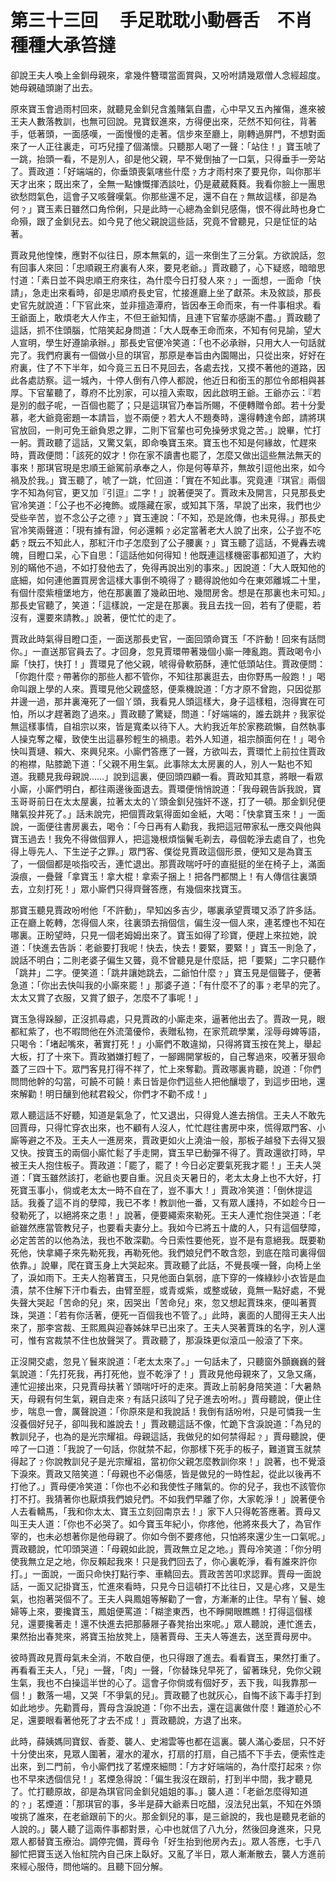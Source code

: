 # 第三十三回　 手足耽耽小動唇舌　不肖種種大承笞撻

卻說王夫人喚上金釧母親來，拿幾件簪環當面賞與，又吩咐請幾眾僧人念經超度。她母親磕頭謝了出去。

原來寶玉會過雨村回來，就聽見金釧兒含羞賭氣自盡，心中早又五內摧傷，進來被王夫人數落教訓，也無可回說。見寶釵進來，方得便出來，茫然不知何往，背著手，低著頭，一面感嘆，一面慢慢的走著。信步來至廳上，剛轉過屏門，不想對面來了一人正往裏走，可巧兒撞了個滿懷。只聽那人喝了一聲：「站住！」寶玉唬了一跳，抬頭一看，不是別人，卻是他父親，早不覺倒抽了一口氣，只得垂手一旁站了。賈政道：「好端端的，你垂頭喪氣嗐些什麼﹖方才雨村來了要見你，叫你那半天才出來；既出來了，全無一點慷慨揮洒談吐，仍是葳葳蕤蕤。我看你臉上一團思欲愁悶氣色，這會子又咳聲嘆氣。你那些還不足，還不自在﹖無故這樣，卻是為何﹖」寶玉素日雖然口角伶俐，只是此時一心總為金釧兒感傷，恨不得此時也身亡命殞，跟了金釧兒去。如今見了他父親說這些話，究竟不曾聽見，只是怔怔的站著。

賈政見他惶悚，應對不似往日，原本無氣的，這一來倒生了三分氣。方欲說話，忽有回事人來回：「忠順親王府裏有人來，要見老爺。」賈政聽了，心下疑惑，暗暗思忖道：「素日並不與忠順王府來往，為什麼今日打發人來﹖」一面想，一面命「快請」，急走出來看時，卻是忠順府長史官，忙接進廳上坐了獻茶。未及敘談，那長史官先就說道：「下官此來，並非擅造潭府，皆因奉王命而來，有一件事相求。看王爺面上，敢煩老大人作主，不但王爺知情，且連下官輩亦感謝不盡。」賈政聽了這話，抓不住頭腦，忙陪笑起身問道：「大人既奉王命而來，不知有何見諭，望大人宣明，學生好遵諭承辦。」那長史官便冷笑道：「也不必承辦，只用大人一句話就完了。我們府裏有一個做小旦的琪官，那原是奉旨由內園賜出，只從出來，好好在府裏，住了不下半年，如今竟三五日不見回去，各處去找，又摸不著他的道路，因此各處訪察。這一城內，十停人倒有八停人都說，他近日和銜玉的那位令郎相與甚厚。下官輩聽了，尊府不比別家，可以擅入索取，因此啟明王爺。王爺亦云：『若是別的戲子呢，一百個也罷了；只是這琪官乃奉旨所賜，不便轉贈令郎。若十分愛慕，老大爺竟密題一本請旨，豈不兩便﹖若大人不題奏時，還得轉達令郎，請將琪官放回，一則可免王爺負恩之罪，二則下官輩也可免操勞求覓之苦。」說畢，忙打一躬。賈政聽了這話，又驚又氣，即命喚寶玉來。寶玉也不知是何緣故，忙趕來時，賈政便問：「該死的奴才！你在家不讀書也罷了，怎麼又做出這些無法無天的事來！那琪官現是忠順王爺駕前承奉之人，你是何等草芥，無故引逗他出來，如今禍及於我。」寶玉聽了，唬了一跳，忙回道：「實在不知此事。究竟連『琪官』兩個字不知為何官，更又加『引逗』二字！」說著便哭了。賈政未及開言，只見那長史官冷笑道：「公子也不必掩飾。或隱藏在家，或知其下落，早說了出來，我們也少受些辛苦，豈不念公子之德﹖」寶玉連說：「不知，恐是訛傳，也未見得。」那長史官冷笑兩聲道：「現有據有證，何必還賴﹖必定當著老大人說了出來，公子豈不吃虧﹖既云不知此人，那紅汗巾子怎麼到了公子腰裏﹖」寶玉聽了這話，不覺轟去魂魄，目瞪口呆，心下自思：「這話他如何得知！他既連這樣機密事都知道了，大約別的瞞他不過，不如打發他去了，免得再說出別的事來。」因說道：「大人既知他的底細，如何連他置買房舍這樣大事倒不曉得了﹖聽得說他如今在東郊離城二十里，有個什麼紫檀堡地方，他在那裏置了幾畝田地、幾間房舍。想是在那裏也未可知。」那長史官聽了，笑道：「這樣說，一定是在那裏。我且去找一回，若有了便罷，若沒有，還要來請教。」說著，便忙忙的走了。

賈政此時氣得目瞪口歪，一面送那長史官，一面回頭命寶玉「不許動！回來有話問你。」一直送那官員去了。才回身，忽見賈環帶著幾個小廝一陣亂跑。賈政喝令小廝「快打，快打！」賈環見了他父親，唬得骨軟筋酥，連忙低頭站住。賈政便問：「你跑什麼﹖帶著你的那些人都不管你，不知往那裏逛去，由你野馬一般跑！」喝命叫跟上學的人來。賈環見他父親盛怒，便乘機說道：「方才原不曾跑，只因從那井邊一過，那井裏淹死了一個丫頭，我看見人頭這樣大，身子這樣粗，泡得實在可怕，所以才趕著跑了過來。」賈政聽了驚疑，問道：「好端端的，誰去跳井﹖我家從無這樣事情，自祖宗以來，皆是寬柔以待下人。大約我近年於家務疏懶，自然執事人操克奪之權，致使生出這暴殄輕生的禍患。若外人知道，祖宗顏面何在！」喝令快叫賈璉、賴大、來興兒來。小廝們答應了一聲，方欲叫去，賈環忙上前拉住賈政的袍襟，貼膝跪下道：「父親不用生氣。此事除太太房裏的人，別人一點也不知道。我聽見我母親說……」說到這裏，便回頭四顧一看。賈政知其意，將眼一看眾小廝，小廝們明白，都往兩邊後面退去。賈環便悄悄說道：「我母親告訴我說，寶玉哥哥前日在太太屋裏，拉著太太的丫頭金釧兒強奸不遂，打了一頓。那金釧兒便賭氣投井死了。」話未說完，把個賈政氣得面如金紙，大喝：「快拿寶玉來！」一面說，一面便往書房裏去，喝令：「今日再有人勸我，我把這冠帶家私一應交與他與寶玉過去！我免不得做個罪人，把這幾根煩惱鬢毛剃去，尋個乾淨去處自了，也免得上辱先人、下生逆子之罪。」眾門客、僕從見賈政這個形景，便知又是為寶玉了，一個個都是啖指咬舌，連忙退出。那賈政喘吁吁的直挺挺的坐在椅子上，滿面淚痕，一疊聲「拿寶玉！拿大棍！拿索子捆上！把各門都關上！有人傳信往裏頭去，立刻打死！」眾小廝們只得齊聲答應，有幾個來找寶玉。

那寶玉聽見賈政吩咐他「不許動」，早知凶多吉少，哪裏承望賈環又添了許多話。正在廳上乾轉，怎得個人來，往裏頭去捎個信，偏生沒一個人來，連茗煙也不知在哪裏。正盼望時，只見一個老姆姆出來了。寶玉如得了珍寶，便趕上來拉她，說道：「快進去告訴：老爺要打我呢！快去，快去！要緊，要緊！」寶玉一則急了，說話不明白；二則老婆子偏生又聾，竟不曾聽見是什麼話，把「要緊」二字只聽作「跳井」二字。便笑道：「跳井讓她跳去，二爺怕什麼﹖」寶玉見是個聾子，便著急道：「你出去快叫我的小廝來罷！」那婆子道：「有什麼不了的事﹖老早的完了。太太又賞了衣服，又賞了銀子，怎麼不了事呢！」

寶玉急得跺腳，正沒抓尋處，只見賈政的小廝走來，逼著他出去了。賈政一見，眼都紅紫了，也不暇問他在外流蕩優伶，表贈私物，在家荒疏學業，淫辱母婢等語，只喝令：「堵起嘴來，著實打死！」小廝們不敢違拗，只得將寶玉按在凳上，舉起大板，打了十來下。賈政猶嫌打輕了，一腳踢開掌板的，自己奪過來，咬著牙狠命蓋了三四十下。眾門客見打得不祥了，忙上來奪勸。賈政哪裏肯聽，說道：「你們問問他幹的勾當，可饒不可饒！素日皆是你們這些人把他釀壞了，到這步田地，還來解勸！明日釀到他弒君殺父，你們才不勸不成！」

眾人聽這話不好聽，知道是氣急了，忙又退出，只得覓人進去捎信。王夫人不敢先回賈母，只得忙穿衣出來，也不顧有人沒人，忙忙趕往書房中來，慌得眾門客、小廝等避之不及。王夫人一進房來，賈政更如火上澆油一般，那板子越發下去得又狠又快。按寶玉的兩個小廝忙鬆了手走開，寶玉早已動彈不得了。賈政還欲打時，早被王夫人抱住板子。賈政道：「罷了，罷了！今日必定要氣死我才罷！」王夫人哭道：「寶玉雖然該打，老爺也要自重。況且炎天暑日的，老太太身上也不大好，打死寶玉事小，倘或老太太一時不自在了，豈不事大！」賈政冷笑道：「倒休提這話。我養了這不肖的孽障，我已不孝！教訓他一番，又有眾人護持，不如趁今日一發勒死了，以絕將來之患！」說著，便要繩索來勒死。王夫人連忙抱住哭道：「老爺雖然應當管教兒子，也要看夫妻分上。我如今已將五十歲的人，只有這個孽障，必定苦苦的以他為法，我也不敢深勸。今日索性要他死，豈不是有意絕我。既要勒死他，快拿繩子來先勒死我，再勒死他。我們娘兒們不敢含怨，到底在陰司裏得個依靠。」說畢，爬在寶玉身上大哭起來。賈政聽了此話，不覺長嘆一聲，向椅上坐了，淚如雨下。王夫人抱著寶玉，只見他面白氣弱，底下穿的一條綠紗小衣皆是血漬，禁不住解下汗巾看去，由臂至脛，或青或紫，或整或破，竟無一點好處，不覺失聲大哭起「苦命的兒」來，因哭出「苦命兒」來，忽又想起賈珠來，便叫著賈珠，哭道：「若有你活著，便死一百個我也不管了。」此時，裏面的人聞得王夫人出來了，那李宮裁、王熙鳳與迎春姊妹早已出來了。王夫人哭著賈珠的名字，別人還可，惟有宮裁禁不住也放聲哭了。賈政聽了，那淚珠更似滾瓜一般滾了下來。

正沒開交處，忽見丫鬟來說道：「老太太來了。」一句話未了，只聽窗外顫巍巍的聲氣說道：「先打死我，再打死他，豈不乾淨了！」賈政見他母親來了，又急又痛，連忙迎接出來，只見賈母扶著丫頭喘吁吁的走來。賈政上前躬身陪笑道：「大暑熱天，母親有何生氣，親自走來﹖有話只該叫了兒子進去吩咐。」賈母聽說，便止住步，喘息一會，厲聲說道：「你原來是和我說話！我倒有話吩咐，只是可憐我一生沒養個好兒子，卻叫我和誰說去！」賈政聽這話不像，忙跪下含淚說道：「為兒的教訓兒子，也為的是光宗耀祖。母親這話，我做兒的如何禁得起﹖」賈母聽說，便啐了一口道：「我說了一句話，你就禁不起，你那樣下死手的板子，難道寶玉就禁得起了﹖你說教訓兒子是光宗耀祖，當初你父親怎麼教訓你來！」說著，也不覺滾下淚來。賈政又陪笑道：「母親也不必傷感，皆是做兒的一時性起，從此以後再不打他了。」賈母便冷笑道：「你也不必和我使性子賭氣的。你的兒子，我也不該管你打不打。我猜著你也厭煩我們娘兒們。不如我們早離了你，大家乾淨！」說著便令人去看轎馬，「我和你太太、寶玉立刻回南京去！」家下人只得乾答應著。賈母又叫王夫人道：「你也不必哭了。如今寶玉年紀小，你疼他，他將來長大了，為官作宰的，也未必想著你是他母親了。你如今倒不要疼他，只怕將來還少生一口氣呢。」賈政聽說，忙叩頭哭道：「母親如此說，賈政無立足之地。」賈母冷笑道：「你分明使我無立足之地，你反賴起我來！只是我們回去了，你心裏乾淨，看有誰來許你打。」一面說，一面只命快打點行李、車轎回去。賈政苦苦叩求認罪。賈母一面說話，一面又記掛寶玉，忙進來看時，只見今日這頓打不比往日，又是心疼，又是生氣，也抱著哭個不了。王夫人與鳳姐等解勸了一會，方漸漸的止住。早有丫鬟、媳婦等上來，要攙寶玉，鳳姐便罵道：「糊塗東西，也不睜開眼瞧瞧！打得這個樣兒，還要攙著走！還不快進去把那藤屜子春凳抬出來呢。」眾人聽說，連忙進去，果然抬出春凳來，將寶玉抬放凳上，隨著賈母、王夫人等進去，送至賈母房中。

彼時賈政見賈母氣未全消，不敢自便，也只得跟了進去。看看寶玉，果然打重了。再看看王夫人，「兒」一聲，「肉」一聲，「你替珠兒早死了，留著珠兒，免你父親生氣，我也不白操這半世的心了。這會子你倘或有個好歹，丟下我，叫我靠那一個！」數落一場，又哭「不爭氣的兒」。賈政聽了也就灰心，自悔不該下毒手打到如此地步。先勸賈母，賈母含淚說道：「你不出去，還在這裏做什麼！難道於心不足，還要眼看著他死了才去不成！」賈政聽說，方退了出來。

此時，薛姨媽同寶釵、香菱、襲人、史湘雲等也都在這裏。襲人滿心委屈，只不好十分使出來，見眾人圍著，灌水的灌水，打扇的打扇，自己插不下手去，便索性走出來，到二門前，令小廝們找了茗煙來細問：「方才好端端的，為什麼打起來﹖你也不早來透個信兒！」茗煙急得說：「偏生我沒在跟前，打到半中間，我才聽見了。忙打聽原故，卻是為琪官同金釧兒姐姐的事。」襲人道：「老爺怎麼得知道的﹖」茗煙道：「那琪官的事，多半是薛大爺素日吃醋，沒法兒出氣，不知在外頭唆挑了誰來，在老爺跟前下的火。那金釧兒的事，是三爺說的，我也是聽見老爺的人說的。」襲人聽了這兩件事都對景，心中也就信了八九分，然後回身進來，只見眾人都替寶玉療治。調停完備，賈母令「好生抬到他房內去」。眾人答應，七手八腳忙把寶玉送入怡紅院內自己床上臥好。又亂了半日，眾人漸漸散去，襲人方進前來經心服侍，問他端的。且聽下回分解。

